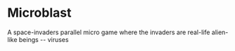 Microblast
==========

A space-invaders parallel micro game where the invaders are real-life alien-like beings -- viruses
